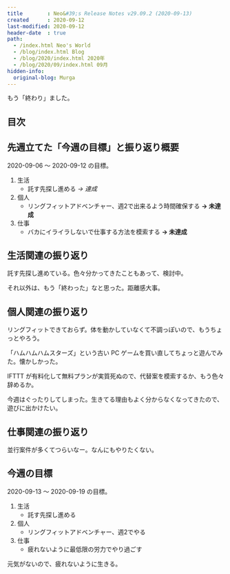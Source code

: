 ```yaml
---
title        : Neo&#39;s Release Notes v29.09.2 (2020-09-13)
created      : 2020-09-12
last-modified: 2020-09-12
header-date  : true
path:
  - /index.html Neo's World
  - /blog/index.html Blog
  - /blog/2020/index.html 2020年
  - /blog/2020/09/index.html 09月
hidden-info:
  original-blog: Murga
---
```


もう「終わり」ました。

## 目次

## 先週立てた「今週の目標」と振り返り概要

2020-09-06 ～ 2020-09-12 の目標。

1. 生活
    - 託す先探し進める *→ 達成*
2. 個人
    - リングフィットアドベンチャー、週2で出来るよう時間確保する **→ 未達成**
3. 仕事
    - バカにイライラしないで仕事する方法を模索する **→ 未達成**

## 生活関連の振り返り

託す先探し進めている。色々分かってきたこともあって、検討中。

それ以外は、もう「終わった」なと思った。距離感大事。

## 個人関連の振り返り

リングフィットできておらず。体を動かしていなくて不調っぽいので、もうちょっとやろう。

「ハムハムハムスターズ」という古い PC ゲームを買い直してちょっと遊んでみた。懐かしかった。

IFTTT が有料化して無料プランが実質死ぬので、代替案を模索するか、もう色々辞めるか。

今週はぐったりしてしまった。生きてる理由もよく分からなくなってきたので、遊びに出かけたい。

## 仕事関連の振り返り

並行案件が多くてつらいなー。なんにもやりたくない。

## 今週の目標

2020-09-13 ～ 2020-09-19 の目標。

1. 生活
    - 託す先探し進める
2. 個人
    - リングフィットアドベンチャー、週2でやる
3. 仕事
    - 疲れないように最低限の労力でやり過ごす

元気がないので、疲れないように生きる。
